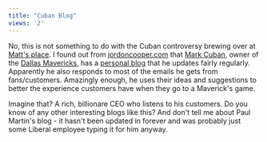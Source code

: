 ```yaml
---
title: "Cuban Blog"
views: '2'
---
```

<p>No, this is not something to do with the Cuban controversy brewing over at <a href="https://www.mennoboy.com/bigboots/">Matt's place</a>.  I found out from <a href="https://www.jordoncooper.com/">jordoncooper.com</a> that <a href="https://www.nba.com/mavericks/news/cuban_bio000329.html">Mark Cuban</a>, owner of the <a href="https://www.nba.com/mavericks/">Dallas Mavericks</a>, has a <a href="https://www.blogmaverick.com/">personal blog</a> that he updates fairly regularly.  Apparently he also responds to most of the emails he gets from fans/customers.  Amazingly enough, he uses their ideas and suggestions to better the experience customers have when they go to a Maverick's game.</p>
<p>Imagine that?  A rich, billionare CEO who listens to his customers.  Do you know of any other interesting blogs like this?  And don't tell me about Paul Martin's blog - it hasn't been updated in forever and was probably just some Liberal employee typing it for him anyway.</p>
